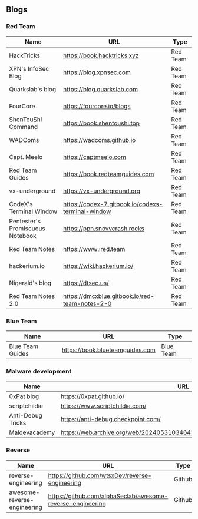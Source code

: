 ## Blogs

### Red Team

| Name                             | URL                                               | Type     |
| -------------------------------- | ------------------------------------------------- | -------- |
| HackTricks                       | https://book.hacktricks.xyz                       | Red Team |
| XPN's InfoSec Blog               | https://blog.xpnsec.com                           | Red Team |
| Quarkslab's blog                 | https://blog.quarkslab.com                        | Red Team |
| FourCore                         | https://fourcore.io/blogs                         | Red Team |
| ShenTouShi Command               | https://book.shentoushi.top                       | Red Team |
| WADComs                          | https://wadcoms.github.io                         | Red Team |
| Capt. Meelo                      | https://captmeelo.com                             | Red Team |
| Red Team Guides                  | https://book.redteamguides.com                    | Red Team |
| vx-underground                   | https://vx-underground.org                        | Red Team |
| CodeX's Terminal Window          | https://codex-7.gitbook.io/codexs-terminal-window | Red Team |
| Pentester's Promiscuous Notebook | https://ppn.snovvcrash.rocks                      | Red Team |
| Red Team Notes                   | https://www.ired.team                             | Red Team |
| hackerium.io                     | https://wiki.hackerium.io/                        | Red Team |
| Nigerald's blog                  | https://dtsec.us/                                 | Red Team |
| Red Team Notes 2.0               | https://dmcxblue.gitbook.io/red-team-notes-2-0    | Red Team |

### Blue Team

| Name             | URL                             | Type      |
| ---------------- | ------------------------------- | --------- |
| Blue Team Guides | https://book.blueteamguides.com | Blue Team |

### Malware development

| Name              | URL                                                          | Type   |
| ----------------- | ------------------------------------------------------------ | ------ |
| 0xPat blog        | https://0xpat.github.io/                                     |        |
| scriptchildie     | https://www.scriptchildie.com/                               | Golang |
| Anti-Debug Tricks | https://anti-debug.checkpoint.com/                           |        |
| Maldevacademy     | https://web.archive.org/web/20240531034645/https://cmn.cool/docs/Maldevacademy | C/C++  |

### Reverse

| Name                        | URL                                                        | Type   |
| --------------------------- | ---------------------------------------------------------- | ------ |
| reverse-engineering         | https://github.com/wtsxDev/reverse-engineering             | Github |
| awesome-reverse-engineering | https://github.com/alphaSeclab/awesome-reverse-engineering | Github |

